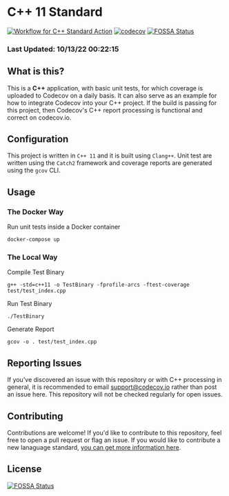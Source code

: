 # C++ 11 Standard

[![Workflow for C++ Standard Action](https://github.com/codecov/cpp-11-Standard/actions/workflows/cpp-11-standard.yml/badge.svg)](https://github.com/codecov/cpp-11-Standard/actions/workflows/cpp-11-standard.yml)  [![codecov](https://codecov.io/gh/codecov/cpp-11-Standard/branch/master/graph/badge.svg)](https://codecov.io/gh/codecov/cpp-11-Standard)
[![FOSSA Status](https://app.fossa.com/api/projects/git%2Bgithub.com%2Fcodecov%2Fcpp-11-standard.svg?type=shield)](https://app.fossa.com/projects/git%2Bgithub.com%2Fcodecov%2Fcpp-11-standard?ref=badge_shield)

### Last Updated: 10/13/22 00:22:15

## What is this?

This is a **C++** application, with basic unit tests, for which coverage is uploaded to Codecov on a daily basis. It can also serve as an example for how to integrate Codecov into your C++ project. If the build is passing for this project, then Codecov's C++ report processing is functional and correct on codecov.io.

## Configuration

This project is written in `C++ 11` and it is built using `Clang++`. Unit test are written using the `Catch2` framework and coverage reports are generated using the `gcov` CLI.

## Usage

### The Docker Way

Run unit tests inside a Docker container
```bash
docker-compose up
```

### The Local Way

Compile Test Binary
```
g++ -std=c++11 -o TestBinary -fprofile-arcs -ftest-coverage test/test_index.cpp
```

Run Test Binary
```
./TestBinary
```

Generate Report
```
gcov -o . test/test_index.cpp
```

## Reporting Issues

If you've discovered an issue with this repository or with C++ processing in general, it is recommended to email support@codecov.io rather than post an issue here. This repository will not be checked regularly for open issues.

## Contributing

Contributions are welcome! If you'd like to contribute to this repository, feel free to open a pull request or flag an issue. If you would like to contribute a new lanaguage standard, [you can get more information here](https://github.com/codecov/standards-scripts/blob/master/README.md#contributing). 


## License
[![FOSSA Status](https://app.fossa.com/api/projects/git%2Bgithub.com%2Fcodecov%2Fcpp-11-standard.svg?type=large)](https://app.fossa.com/projects/git%2Bgithub.com%2Fcodecov%2Fcpp-11-standard?ref=badge_large)